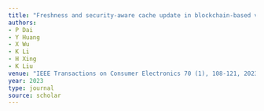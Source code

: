 ```yaml
---
title: "Freshness and security-aware cache update in blockchain-based vehicular edge networks"
authors:
- P Dai
- Y Huang
- X Wu
- K Li
- H Xing
- K Liu
venue: "IEEE Transactions on Consumer Electronics 70 (1), 108-121, 2023"
year: 2023
type: journal
source: scholar
---
```


